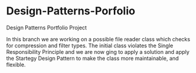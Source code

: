 # Design-Patterns-Porfolio
Design Patterns Portfolio Project


In this branch we are working on a possible file reader class which checks for compression and filter types. The initial class violates the Single Responsibility Principle and we are now ging to apply a solution and apply the Startegy Design Pattern to make the class more maintainable, and flexible.
